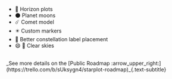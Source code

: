 
- 🌄 Horizon plots
- 🌑 Planet moons
- ☄️ Comet model
- ✴️ Custom markers
- 💫 Better constellation label placement
- 😄 🔭 Clear skies

<br/>
_See more details on the [Public Roadmap :arrow_upper_right:](https://trello.com/b/sUksygn4/starplot-roadmap)_{.text-subtitle}


